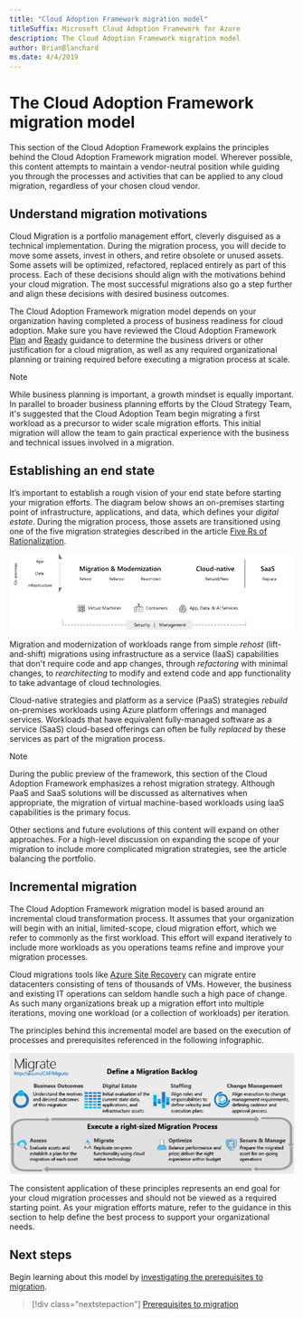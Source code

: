 ```yaml
---
title: "Cloud Adoption Framework migration model"
titleSuffix: Microsoft Cloud Adoption Framework for Azure
description: The Cloud Adoption Framework migration model
author: BrianBlanchard
ms.date: 4/4/2019
---
```


# The Cloud Adoption Framework migration model

This section of the Cloud Adoption Framework explains the principles behind the Cloud Adoption Framework migration model. Wherever possible, this content attempts to maintain a vendor-neutral position while guiding you through the processes and activities that can be applied to any cloud migration, regardless of your chosen cloud vendor.

## Understand migration motivations

Cloud Migration is a portfolio management effort, cleverly disguised as a technical implementation. During the migration process, you will decide to move some assets, invest in others, and retire obsolete or unused assets. Some assets will be optimized, refactored, replaced entirely as part of this process. Each of these decisions should align with the motivations behind your cloud migration. The most successful migrations also go a step further and align these decisions with desired business outcomes.

The Cloud Adoption Framework migration model depends on your organization having completed a process of business readiness for cloud adoption. Make sure you have reviewed the Cloud Adoption Framework [Plan](../../business-strategy/overview.md) and [Ready](../../ready/overview.md) guidance to determine the business drivers or other justification for a cloud migration, as well as any required organizational planning or training required before executing a migration process at scale.

> [!NOTE]
> While business planning is important, a growth mindset is equally important. In parallel to broader business planning efforts by the Cloud Strategy Team, it's suggested that the Cloud Adoption Team begin migrating a first workload as a precursor to wider scale migration efforts. This initial migration will allow the team to gain practical experience with the business and technical issues involved in a migration.

## Establishing an end state

It’s important to establish a rough vision of your end state before starting your migration efforts. The diagram below shows an on-premises starting point of infrastructure, applications, and data, which defines your *digital estate*. During the migration process, those assets are transitioned using one of the five migration strategies described in the article [Five Rs of Rationalization](../../digital-estate/5-rs-of-rationalization.md).

![Infographic of the migration options](../../_images/migration/migration-options.png)

Migration and modernization of workloads range from simple *rehost* (lift-and-shift) migrations using infrastructure as a service (IaaS) capabilities that don't require code and app changes, through *refactoring* with minimal changes, to *rearchitecting* to modify and extend code and app functionality to take advantage of cloud technologies.

Cloud-native strategies and platform as a service (PaaS) strategies *rebuild* on-premises workloads using Azure platform offerings and managed services. Workloads that have equivalent fully-managed software as a service (SaaS) cloud-based offerings can often be fully *replaced* by these services as part of the migration process.

> [!NOTE]
> During the public preview of the framework, this section of the Cloud Adoption Framework emphasizes a rehost migration strategy. Although PaaS and SaaS solutions will be discussed as alternatives when appropriate, the migration of virtual machine-based workloads using IaaS capabilities is the primary focus.
>
> Other sections and future evolutions of this content will expand on other approaches. For a high-level discussion on expanding the scope of your migration to include more complicated migration strategies, see the article balancing the portfolio.

## Incremental migration

The Cloud Adoption Framework migration model is based around an incremental cloud transformation process. It assumes that your organization will begin with an initial, limited-scope, cloud migration effort, which we refer to commonly as the first workload. This effort will expand iteratively to include more workloads as you operations teams refine and improve your migration processes.

Cloud migrations tools like [Azure Site Recovery](/azure/site-recovery/site-recovery-overview) can migrate entire datacenters consisting of tens of thousands of VMs. However, the business and existing IT operations can seldom handle such a high pace of change. As such many organizations break up a migration effort into multiple iterations, moving one workload (or a collection of workloads) per iteration.

The principles behind this incremental model are based on the execution of processes and prerequisites referenced in the following infographic.

![The Cloud Adoption Framework migration model](../../_images/operational-transformation-migrate.png)

The consistent application of these principles represents an end goal for your cloud migration processes and should not be viewed as a required starting point. As your migration efforts mature, refer to the guidance in this section to help define the best process to support your organizational needs.

## Next steps

Begin learning about this model by [investigating the prerequisites to migration](./prerequisites/overview.md).

> [!div class="nextstepaction"]
> [Prerequisites to migration](./prerequisites/overview.md)